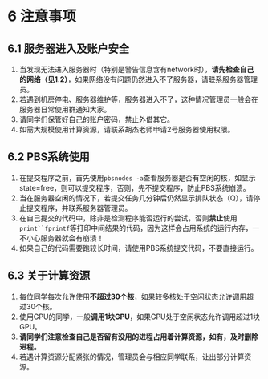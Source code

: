 # 6 注意事项
## 6.1 服务器进入及账户安全

1. 当发现无法进入服务器时（特别是警告信息含有network时），**请先检查自己的网络（见1.2）**，如果网络没有问题仍然进入不了服务器，请联系服务器管理员。
2. 若遇到机房停电、服务器维护等，服务器进入不了，这种情况管理员一般会在服务器日常使用群通知大家。
3. 请同学们保管好自己的账户密码，禁止外借其它。
4. 如需大规模使用计算资源，请联系胡杰老师申请2号服务器使用权限。
## 6.2 PBS系统使用

1. 在提交程序之前，首先使用`pbsnodes -a`查看服务器是否有空闲的核，如显示state=free，则可以提交程序，否则，先不提交程序，防止PBS系统崩溃。
2. 当在服务器空闲的情况下，若提交任务几分钟后仍然显示排队状态（Q），请停止提交程序，并联系服务器管理员。
3. 在自己提交的代码中，除非是检测程序能否运行的尝试，否则**禁止**使用`print``fprintf`等打印中间结果的代码，因为这样会占用系统的运行内存，一不小心服务器就会有崩溃！
4. 如果自己的代码需要跑较长时间，请使用PBS系统提交代码，不要直接运行。

## 6.3 关于计算资源

1. 每位同学每次允许使用**不超过30个核**，如果较多核处于空闲状态允许调用超过30个核。
2. 使用GPU的同学，一般**调用1块GPU**，如果GPU处于空闲状态允许调用超过1块GPU。
3. **请同学们注意检查自己是否留有没用的进程占用着计算资源，如有，及时删除进程。**
4. 若遇计算资源分配紧张的情况，管理员会与相应同学联系，让出部分计算资源。
